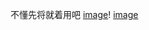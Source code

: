 
不懂先将就着用吧
[image](https://user-images.githubusercontent.com/113445900/189933675-e8732647-9633-4d8a-a2ed-7ad841586092.png)!      [image](https://user-images.githubusercontent.com/113445900/189933937-c8048627-b31d-4c20-aa5c-e1c92a48c7be.png)

